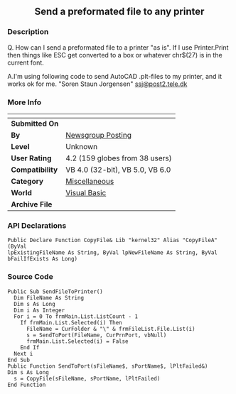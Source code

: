 ﻿<div align="center">

## Send a preformated file to any printer


</div>

### Description

Q. How can I send a preformated file to a printer "as is". If I use Printer.Print then things like ESC get converted to a box or whatever chr$(27) is in the current font.

A.I'm using following code to send AutoCAD .plt-files to my printer, and it works ok for me. "Soren Staun Jorgensen" <ssj@post2.tele.dk>
 
### More Info
 


<span>             |<span>
---                |---
**Submitted On**   |
**By**             |[Newsgroup Posting](https://github.com/Planet-Source-Code/PSCIndex/blob/master/ByAuthor/newsgroup-posting.md)
**Level**          |Unknown
**User Rating**    |4.2 (159 globes from 38 users)
**Compatibility**  |VB 4\.0 \(32\-bit\), VB 5\.0, VB 6\.0
**Category**       |[Miscellaneous](https://github.com/Planet-Source-Code/PSCIndex/blob/master/ByCategory/miscellaneous__1-1.md)
**World**          |[Visual Basic](https://github.com/Planet-Source-Code/PSCIndex/blob/master/ByWorld/visual-basic.md)
**Archive File**   |[](https://github.com/Planet-Source-Code/newsgroup-posting-send-a-preformated-file-to-any-printer__1-726/archive/master.zip)

### API Declarations

```
Public Declare Function CopyFile& Lib "kernel32" Alias "CopyFileA" (ByVal
lpExistingFileName As String, ByVal lpNewFileName As String, ByVal
bFailIfExists As Long)
```


### Source Code

```
Public Sub SendFileToPrinter()
  Dim FileName As String
  Dim s As Long
  Dim i As Integer
  For i = 0 To frmMain.List.ListCount - 1
    If frmMain.List.Selected(i) Then
      FileName = CurFolder & "\" & frmFileList.File.List(i)
      s = SendToPort(FileName, CurPrnPort, vbNull)
      frmMain.List.Selected(i) = False
    End If
  Next i
End Sub
Public Function SendToPort(sFileName$, sPortName$, lPltFailed&)
Dim s As Long
  s = CopyFile(sFileName, sPortName, lPltFailed)
End Function
```


